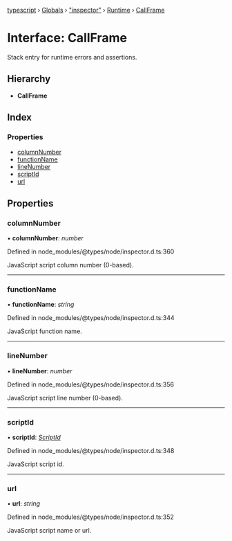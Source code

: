 [typescript](../README.md) › [Globals](../globals.md) › ["inspector"](../modules/_inspector_.md) › [Runtime](../modules/_inspector_.runtime.md) › [CallFrame](_inspector_.runtime.callframe.md)

# Interface: CallFrame

Stack entry for runtime errors and assertions.

## Hierarchy

* **CallFrame**

## Index

### Properties

* [columnNumber](_inspector_.runtime.callframe.md#columnnumber)
* [functionName](_inspector_.runtime.callframe.md#functionname)
* [lineNumber](_inspector_.runtime.callframe.md#linenumber)
* [scriptId](_inspector_.runtime.callframe.md#scriptid)
* [url](_inspector_.runtime.callframe.md#url)

## Properties

###  columnNumber

• **columnNumber**: *number*

Defined in node_modules/@types/node/inspector.d.ts:360

JavaScript script column number (0-based).

___

###  functionName

• **functionName**: *string*

Defined in node_modules/@types/node/inspector.d.ts:344

JavaScript function name.

___

###  lineNumber

• **lineNumber**: *number*

Defined in node_modules/@types/node/inspector.d.ts:356

JavaScript script line number (0-based).

___

###  scriptId

• **scriptId**: *[ScriptId](../modules/_inspector_.runtime.md#scriptid)*

Defined in node_modules/@types/node/inspector.d.ts:348

JavaScript script id.

___

###  url

• **url**: *string*

Defined in node_modules/@types/node/inspector.d.ts:352

JavaScript script name or url.
